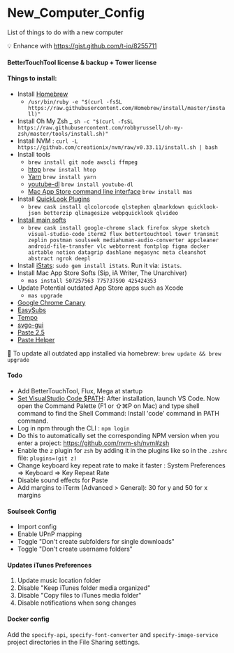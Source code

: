 # New_Computer_Config
List of things to do with a new computer

💡 Enhance with https://gist.github.com/t-io/8255711

#### BetterTouchTool license & backup + Tower license

#### Things to install:
- Install [Homebrew](http://brew.sh/)
	- `/usr/bin/ruby -e "$(curl -fsSL https://raw.githubusercontent.com/Homebrew/install/master/install)"`
- Install Oh My Zsh
	_ `sh -c "$(curl -fsSL https://raw.githubusercontent.com/robbyrussell/oh-my-zsh/master/tools/install.sh)"`
- Install NVM : `curl -L https://github.com/creationix/nvm/raw/v0.33.11/install.sh | bash`
- Install tools
	- `brew install git node awscli ffmpeg`
	- [htop](https://hisham.hm/htop/) `brew install htop`
	- [Yarn](https://yarnpkg.com/en/) `brew install yarn`
	- [youtube-dl](https://rg3.github.io/youtube-dl/) `brew install youtube-dl`
	- [Mac App Store command line interface](https://github.com/mas-cli/mas) `brew install mas`
- Install [QuickLook Plugins](https://github.com/sindresorhus/quick-look-plugins)
	- `brew cask install qlcolorcode qlstephen qlmarkdown quicklook-json betterzip qlimagesize webpquicklook qlvideo`
- [Install main softs](https://caskroom.github.io/search)
	- `brew cask install google-chrome slack firefox skype sketch visual-studio-code iterm2 flux bettertouchtool tower transmit zeplin postman soulseek mediahuman-audio-converter appcleaner android-file-transfer vlc webtorrent fontplop figma docker airtable notion datagrip dashlane megasync meta cleanshot abstract ngrok deepl`
- Install [iStats](https://github.com/Chris911/iStats): `sudo gem install iStats`. Run it via: `iStats`.
- Install Mac App Store Softs (Sip, iA Writer, The Unarchiver)
	- `mas install 507257563 775737590 425424353`
- Update Potential outdated App Store apps such as Xcode
	- `mas upgrade`
- [Google Chrome Canary](https://www.google.fr/chrome/browser/canary.html)
- [EasySubs](https://tucci.me/projects/easysubs/)
- [Tempo](https://www.yourtempo.co/)
- [svgo-gui](http://goo.gl/0Qu9B)
- [Paste 2.5](https://pasteapp.io/mac/legacy/download/)
- [Paste Helper](https://pasteapp.me/helper/)

📝 To update all outdated app installed via homebrew: `brew update && brew upgrade`

#### Todo
- Add BetterTouchTool, Flux, Mega at startup
- [Set VisualStudio Code $PATH](https://stackoverflow.com/a/29971430/3906770):
After installation, launch VS Code. Now open the Command Palette (F1 or ⇧⌘P on Mac) and type shell command to find the Shell Command: Install 'code' command in PATH command.
- Log in npm through the CLI : `npm login`
- Do this to automatically set the corresponding NPM version when you enter a project: https://github.com/nvm-sh/nvm#zsh
- Enable the `z` plugin for `zsh` by adding it in the plugins like so in the `.zshrc` file: `plugins=(git z)`
- Change keyboard key repeat rate to make it faster : System Preferences => Keyboard => Key Repeat Rate
- Disable sound effects for Paste
- Add margins to iTerm (Advanced > General): 30 for y and 50 for x margins

#### Soulseek Config
- Import config
- Enable UPnP mapping
- Toggle "Don't create subfolders for single downloads"
- Toggle "Don't create username folders"

#### Updates iTunes Preferences
1) Update music location folder
2) Disable "Keep iTunes folder media organized"
3) Disable "Copy files to iTunes media folder"
4) Disable notifications when song changes

#### Docker config
Add the `specify-api`, `specify-font-converter` and `specify-image-service` project directories in the File Sharing settings.
